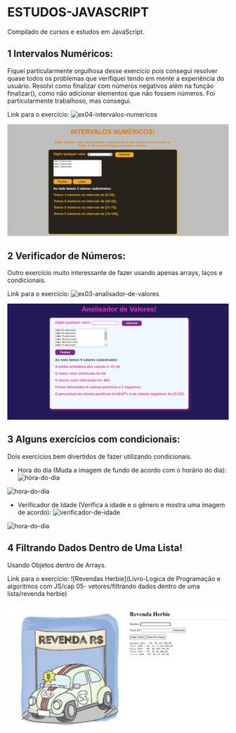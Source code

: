 # ESTUDOS-JAVASCRIPT
Compilado de cursos e estudos em  JavaScript. 

## 1 Intervalos Numéricos:
Fiquei particularmente orgulhosa desse exercício pois consegui resolver quase todos os problemas que verifiquei tendo em mente a experiência do usuário. Resolvi como finalizar com números negativos além na função finalizar(), como não adicionar elementos que não fossem números. Foi particularmente trabalhoso, mas consegui. 

Link para o exercício: ![ex04-intervalos-numericos](https://github.com/Julianagft/ESTUDOS-JAVASCRIPT/tree/main/digital-college/AULAS/fs-24%20(oficial)/Atividades/ex04-intervalos-numericos)

![Texto do Link](https://github.com/Julianagft/ESTUDOS-JAVASCRIPT/blob/main/digital-college/AULAS/fs-24%20(oficial)/Atividades/ex04-intervalos-numericos/intervalos.png)

## 2 Verificador de Números: 
Outro exercício muito interessante de fazer usando apenas arrays, laços e condicionais.

Link para o exercício: ![ex03-analisador-de-valores](https://github.com/Julianagft/ESTUDOS-JAVASCRIPT/tree/main/digital-college/AULAS/fs-24%20(oficial)/Atividades/ex03-analisador-de-valores)

![Texto do Link](https://github.com/Julianagft/ESTUDOS-JAVASCRIPT/blob/main/digital-college/AULAS/fs-24%20(oficial)/Atividades/ex03-analisador-de-valores/analisador-de-valores.png)

## 3 Alguns exercícios com condicionais:
Dois exercícios bem divertidos de fazer utilizando condicionais. 

- Hora do dia (Muda a imagem de fundo de acordo com o horário do dia): ![hora-do-dia](https://github.com/Julianagft/ESTUDOS-JAVASCRIPT/tree/main/curso-em-video/aulas/Exerc%C3%ADcios/mod%20D-%20condicoes%20em%20js/hora-do-dia)
  
 ![hora-do-dia](https://github.com/Julianagft/ESTUDOS-JAVASCRIPT/blob/main/curso-em-video/aulas/Exerc%C3%ADcios/mod%20D-%20condicoes%20em%20js/hora-do-dia/horario-do-dia.png)

- Verificador de Idade (Verifica a idade e o gênero e mostra uma imagem de acordo): ![verificador-de-idade](https://github.com/Julianagft/ESTUDOS-JAVASCRIPT/tree/main/curso-em-video/aulas/Exerc%C3%ADcios/mod%20D-%20condicoes%20em%20js/verificador-de-idade)
  
![hora-do-dia](https://github.com/Julianagft/ESTUDOS-JAVASCRIPT/blob/main/curso-em-video/aulas/Exerc%C3%ADcios/mod%20D-%20condicoes%20em%20js/verificador-de-idade/verificador-de-idade.png)

## 4 Filtrando Dados Dentro de Uma Lista!
Usando Objetos dentro de Arrays.

Link para o exercício: ![Revendas Herbie](Livro-Logica de Programação e algoritmos com JS/cap 05- vetores/filtrando dados dentro de uma lista/revenda herbie)

![Revendas-Herbie](https://github.com/Julianagft/ESTUDOS-JAVASCRIPT/blob/main/Livro-Logica%20de%20Programa%C3%A7%C3%A3o%20e%20algoritmos%20com%20JS/cap%2005-%20vetores/filtrando%20dados%20dentro%20de%20uma%20lista/revenda%20herbie/herbie01.png)  
